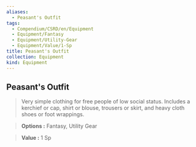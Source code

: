 ```yaml
---
aliases:
  - Peasant's Outfit
tags:
  - Compendium/CSRD/en/Equipment
  - Equipment/Fantasy
  - Equipment/Utility-Gear
  - Equipment/Value/1-Sp
title: Peasant's Outfit
collection: Equipment
kind: Equipment
---
```

## Peasant's Outfit    
    
>Very simple clothing for free people of low social status. Includes a kerchief or cap, shirt or blouse, trousers or skirt, and heavy cloth shoes or foot wrappings.    
> **Options :** Fantasy, Utility Gear    
> **Value :** 1 Sp